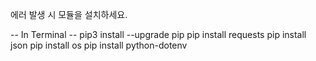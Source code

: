 에러 발생 시 모듈을 설치하세요.

-- In Terminal --
pip3 install --upgrade pip
pip install requests
pip install json
pip install os
pip install python-dotenv
